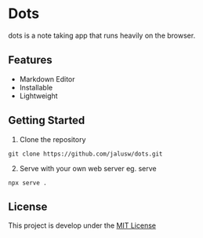 # Dots

dots is a note taking app that runs heavily on the browser. 

## Features

- Markdown Editor
- Installable
- Lightweight

## Getting Started

1. Clone the repository
```
git clone https://github.com/jalusw/dots.git
```

2. Serve with your own web server eg. serve
```
npx serve .
```

## License

This project is develop under the [MIT License](LICENSE.md)
